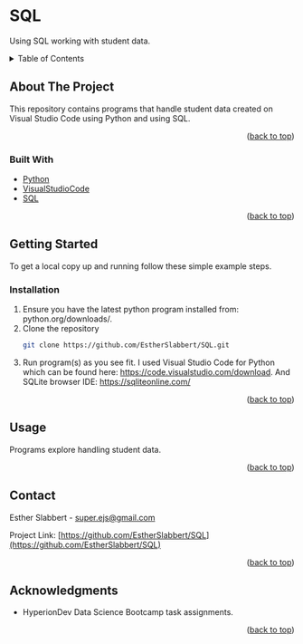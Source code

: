 # SQL
Using SQL working with student data.


<!-- TABLE OF CONTENTS -->
<details>
  <summary>Table of Contents</summary>
  <ol>
    <li>
      <a href="#about-the-project">About The Project</a>
      <ul>
        <li><a href="#built-with">Built With</a></li>
      </ul>
    </li>
    <li>
      <a href="#getting-started">Getting Started</a>
      <ul>
        <li><a href="#installation">Installation</a></li>
      </ul>
    </li>
    <li><a href="#usage">Usage</a></li>
    <li><a href="#contact">Contact</a></li>
    <li><a href="#acknowledgments">Acknowledgments</a></li>
  </ol>
</details>



<!-- ABOUT THE PROJECT -->
## About The Project

This repository contains programs that handle student data created on Visual Studio Code using Python and using SQL.

<p align="right">(<a href="#readme-top">back to top</a>)</p>



### Built With

* [Python](python.org/downloads/)
* [VisualStudioCode](https://code.visualstudio.com/download)
* [SQL](https://sqliteonline.com/)

<p align="right">(<a href="#readme-top">back to top</a>)</p>



<!-- GETTING STARTED -->
## Getting Started

To get a local copy up and running follow these simple example steps.

### Installation

1. Ensure you have the latest python program installed from: python.org/downloads/.
2. Clone the repository
   ```sh
   git clone https://github.com/EstherSlabbert/SQL.git
   ```
3.  Run program(s) as you see fit.
   I used Visual Studio Code for Python which can be found here: https://code.visualstudio.com/download.
   And SQLite browser IDE: https://sqliteonline.com/

<p align="right">(<a href="#readme-top">back to top</a>)</p>



<!-- USAGE EXAMPLES -->
## Usage

Programs explore handling student data.

<p align="right">(<a href="#readme-top">back to top</a>)</p>



<!-- CONTACT -->
## Contact

Esther Slabbert - super.ejs@gmail.com

Project Link: [https://github.com/EstherSlabbert/SQL](https://github.com/EstherSlabbert/SQL)

<p align="right">(<a href="#readme-top">back to top</a>)</p>



<!-- ACKNOWLEDGMENTS -->
## Acknowledgments

* HyperionDev Data Science Bootcamp task assignments.

<p align="right">(<a href="#readme-top">back to top</a>)</p>
